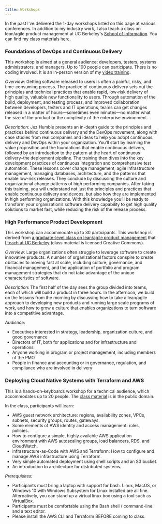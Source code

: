 ```yaml
---
title: Workshops
---
```


In the past I've delivered the 1-day workshops listed on this page at various conferences. In addition to my industry work, I also teach a class on lean/agile product management at UC Berkeley's <a href="https://ischool.berkeley.edu">School of Information</a>. You can find my class materials <a href="https://leanagile.pm">here</a>.

### Foundations of DevOps and Continuous Delivery

This workshop is aimed at a general audience: developers, testers, systems administrators, and managers. Up to 100 people can participate. There is no coding involved. It is an in-person version of my [video training](http://www.informit.com/store/continuous-delivery-livelessons-video-training-downloadable-9780134390710).

*Overview*: Getting software released to users is often a painful, risky, and time-consuming process. The practice of continuous delivery sets out the principles and technical practices that enable rapid, low-risk delivery of high quality, valuable new functionality to users. Through automation of the build, deployment, and testing process, and improved collaboration between developers, testers and IT operations, teams can get changes released in a matter of hours—sometimes even minutes—no matter what the size of the product or the complexity of the enterprise environment.

*Description*: Jez Humble presents an in-depth guide to the principles and practices behind continuous delivery and the DevOps movement, along with case studies from real companies and ideas to help you adopt continuous delivery and DevOps within your organization. You’ll start by learning the value proposition and the foundations that enable continuous delivery, followed by an introduction to the pattern at the heart of continuous delivery–the deployment pipeline. The training then dives into the key development practices of continuous integration and comprehensive test automation. These lessons cover change management, agile infrastructure management, managing databases, architecture, and the patterns that enable low-risk releases. They conclude by discussing the culture and organizational change patterns of high performing companies. After taking this training, you will understand not just the principles and practices that enable continuous delivery and devops, but also how they are implemented in high performing organizations. With this knowledge you’ll be ready to transform your organization’s software delivery capability to get high quality solutions to market fast, while reducing the risk of the release process.

### High Performance Product Development

This workshop can accommodate up to 30 participants. This workshop is derived from <a href="https://leanagile.pm">a graduate-level class on lean/agile product management</a> that <a href="https://www.ischool.berkeley.edu/courses/info/290m-3">I teach at UC Berkeley</a> (class material is licensed Creative Commons).

*Overview*: Large organizations often struggle to leverage software to create innovative products. A number of organizational factors conspire to create obstacles to moving fast at scale, including culture, governance, and financial management, and the application of portfolio and program management strategies that do not take advantage of the unique characteristics of software.

*Description*: The first half of the day sees the group divided into teams, each of which will build a product in three hours. In the afternoon, we build on the lessons from the morning by discussing how to take a lean/agile approach to developing new products and running large scale programs of work, and how to grow a culture that enables organizations to turn software into a competitive advantage.

*Audience*:

* Executives interested in strategy, leadership, organization culture, and good governance
* Directors of IT, both for applications and for infrastructure and operations
* Anyone working in program or project management, including members of the PMO
* People in finance and accounting or in governance, regulation, and compliance who are involved in delivery

### Deploying Cloud Native Systems with Terraform and AWS

This is a hands-on-keyboards workshop for a technical audience, which accommodates up to 20 people. The <a href="https://github.com/18F/cloud-native-aws-terraform-workshop">class material</a> is in the public domain.

In the class, participants will learn:

* AWS guest network architecture: regions, availability zones, VPCs, subnets, security groups, routes, gateways.
* Some elements of AWS identity and access management: roles, policies.
* How to configure a simple, highly available AWS application environment with AWS autoscaling groups, load balancers, RDS, and CloudWatch.
* Infrastructure-as-Code with AWS and Terraform: How to configure and manage AWS infrastructure using Terraform.
* Very simple automated deployment using shell scripts and an S3 bucket.
* An introduction to architecture for distributed systems.

_Prerequisites:_

* Participants must bring a laptop with support for bash. Linux, MacOS, or Windows 10 with Windows Subsystem for Linux installed are all fine. Alternatively, you can stand up a virtual linux box using a tool such as VirtualBox.
* Participants must be comfortable using the Bash shell / command-line and a text editor.
* Please install the AWS CLI and Terraform BEFORE coming to class.
